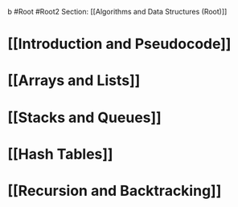  b #Root #Root2 Section: [[Algorithms and Data Structures (Root)]]
# [[Introduction and Pseudocode]]
# [[Arrays and Lists]]
# [[Stacks and Queues]]
# [[Hash Tables]]
# [[Recursion and Backtracking]]

